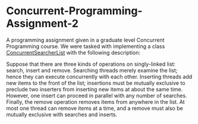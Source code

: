 # Concurrent-Programming-Assignment-2
A programming assignment given in a graduate level Concurrent Programming course. We were tasked with implementing a class [ConcurrentSearcherList](src/ConcurrentSearcherList.java) with the following description:

Suppose that there are three kinds of operations on singly-linked list: search,
insert and remove. Searching threads merely examine the list; hence they can execute
concurrently with each other. Inserting threads add new items to the front of the
list; insertions must be mutually exclusive to preclude two inserters from inserting
new items at about the same time. However, one insert can proceed in parallel with
any number of searches. Finally, the remove operation removes items from anywhere in
the list. At most one thread can remove items at a time, and a remove must also be
mutually exclusive with searches and inserts.

